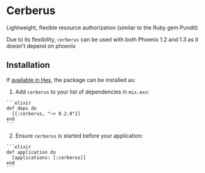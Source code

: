 # Cerberus

Lightweight, flexible resource authorization (similar to the Ruby gem Pundit)

Due to its flexibility, `cerberus` can be used with both Phoenix 1.2 and 1.3 as it doesn't depend on phoenix


## Installation

If [available in Hex](https://hex.pm/docs/publish), the package can be installed as:

  1. Add `cerberus` to your list of dependencies in `mix.exs`:

    ```elixir
    def deps do
      [{:cerberus, "~> 0.2.0"}]
    end
    ```

  2. Ensure `cerberus` is started before your application:

    ```elixir
    def application do
      [applications: [:cerberus]]
    end
    ```

